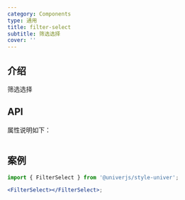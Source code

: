 ```yaml
---
category: Components
type: 通用
title: filter-select
subtitle: 筛选选择
cover: ''
---
```


## 介绍

筛选选择

## API

属性说明如下：

```jsx

```

## 案例

```jsx
import { FilterSelect } from '@univerjs/style-univer';

<FilterSelect></FilterSelect>;
```
